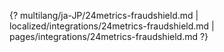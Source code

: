 {? multilang/ja-JP/24metrics-fraudshield.md | localized/integrations/24metrics-fraudshield.md | pages/integrations/24metrics-fraudshield.md ?}
